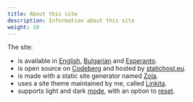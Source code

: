 ```yaml
---
title: About this site
description: Information about this site
weight: 10
---
```


The site:
- is available in [English](@/_index.md), [Bulgarian](@/_index.bg.md) and [Esperanto](@/_index.eo.md).
- is open source on [Codeberg](https://codeberg.org/salif/personal-web-page) and hosted by [statichost.eu](https://www.statichost.eu/).
- is made with a static site generator named [Zola](https://www.getzola.org/).
- uses a site theme maintained by me, called [Linkita](https://codeberg.org/salif/linkita).
- supports light and dark [mode][mode_toggle], with an option to [reset][mode_reset].

[mode_toggle]:javascript:(()=>{window.linkita.toggleDarkMode();})();
[mode_reset]:javascript:(()=>{window.linkita.resetDarkMode();})();
